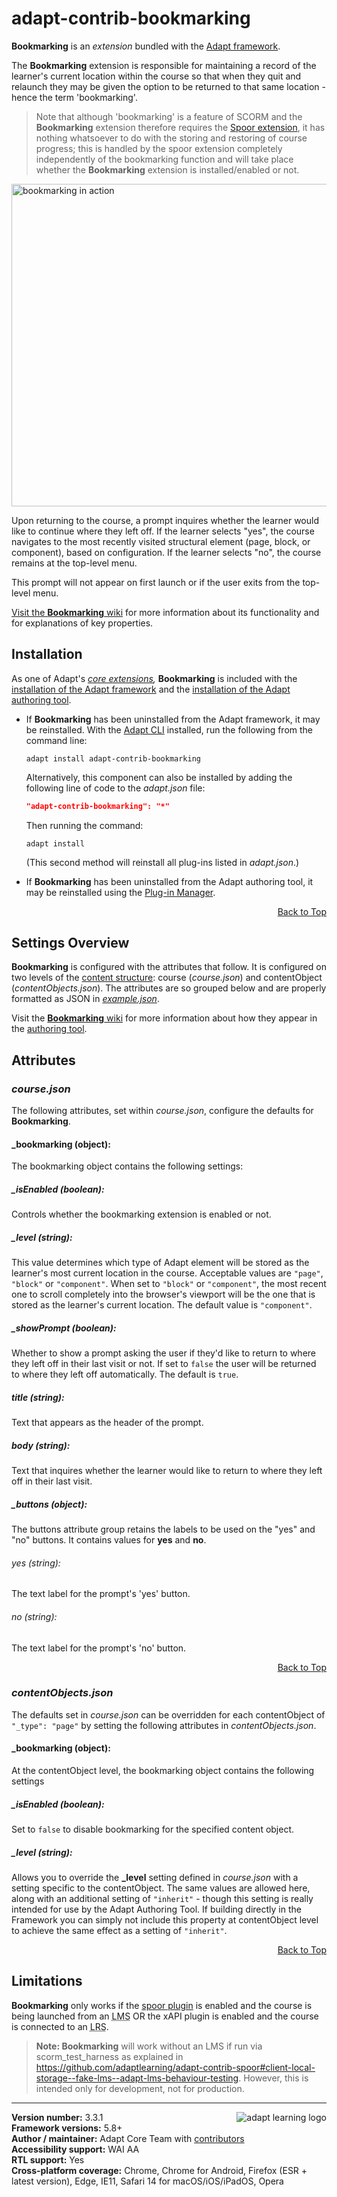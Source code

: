 # adapt-contrib-bookmarking

**Bookmarking** is an *extension* bundled with the [Adapt framework](https://github.com/adaptlearning/adapt_framework). 

The **Bookmarking** extension is responsible for maintaining a record of the learner's current location within the course so that when they quit and relaunch they may be given the option to be returned to that same location - hence the term 'bookmarking'. 

> Note that although 'bookmarking' is a feature of SCORM and the **Bookmarking** extension therefore requires the [Spoor extension](https://github.com/adaptlearning/adapt-contrib-spoor), it has nothing whatsoever to do with the storing and restoring of course progress; this is handled by the spoor extension completely independently of the bookmarking function and will take place whether the **Bookmarking** extension is installed/enabled or not.

<img src="https://github.com/adaptlearning/documentation/blob/master/04_wiki_assets/plug-ins/images/bookmarking.gif" alt="bookmarking in action" width="598" height="516"/>

Upon returning to the course, a prompt inquires whether the learner would like to continue where they left off. If the learner selects "yes", the course navigates to the most recently visited structural element (page, block, or component), based on configuration. If the learner selects "no", the course remains at the top-level menu.

This prompt will not appear on first launch or if the user exits from the top-level menu.

[Visit the **Bookmarking** wiki](https://github.com/adaptlearning/adapt-contrib-bookmarking/wiki) for more information about its functionality and for explanations of key properties. 

## Installation

As one of Adapt's *[core extensions](https://github.com/adaptlearning/adapt_framework/wiki/Core-Plug-ins-in-the-Adapt-Learning-Framework#extensions),* **Bookmarking** is included with the [installation of the Adapt framework](https://github.com/adaptlearning/adapt_framework/wiki/Manual-installation-of-the-Adapt-framework#installation) and the [installation of the Adapt authoring tool](https://github.com/adaptlearning/adapt_authoring/wiki/Installing-Adapt-Origin).

* If **Bookmarking** has been uninstalled from the Adapt framework, it may be reinstalled.
With the [Adapt CLI](https://github.com/adaptlearning/adapt-cli) installed, run the following from the command line:
    ```console
    adapt install adapt-contrib-bookmarking
    ```

    Alternatively, this component can also be installed by adding the following line of code to the *adapt.json* file:
    ```json
    "adapt-contrib-bookmarking": "*"
    ```
    Then running the command:
    ```console
    adapt install
    ```
    (This second method will reinstall all plug-ins listed in *adapt.json*.)

* If **Bookmarking** has been uninstalled from the Adapt authoring tool, it may be reinstalled using the [Plug-in Manager](https://github.com/adaptlearning/adapt_authoring/wiki/Plugin-Manager).  
<div float align=right><a href="#top">Back to Top</a></div>

## Settings Overview

**Bookmarking** is configured with the attributes that follow. It is configured on two levels of the [content structure](https://github.com/adaptlearning/adapt_framework/wiki/Framework-in-five-minutes#content-structure): course (*course.json*) and contentObject (*contentObjects.json*). The attributes are so grouped below and are properly formatted as JSON in [*example.json*](https://github.com/adaptlearning/adapt-contrib-bookmarking/blob/master/example.json).

Visit the [**Bookmarking** wiki](https://github.com/adaptlearning/adapt-contrib-bookmarking/wiki) for more information about how they appear in the [authoring tool](https://github.com/adaptlearning/adapt_authoring/wiki). 

## Attributes

### *course.json*
The following attributes, set within *course.json*, configure the defaults for **Bookmarking**.

#### \_bookmarking (object):
The bookmarking object contains the following settings:

##### \_isEnabled (boolean):
Controls whether the bookmarking extension is enabled or not.

##### \_level (string):
This value determines which type of Adapt element will be stored as the learner's most current location in the course. Acceptable values are `"page"`, `"block"` or `"component"`. When set to `"block"` or `"component"`, the most recent one to scroll completely into the browser's viewport will be the one that is stored as the learner's current location. The default value is `"component"`.

##### \_showPrompt (boolean):
Whether to show a prompt asking the user if they'd like to return to where they left off in their last visit or not. If set to `false` the user will be returned to where they left off automatically. The default is `true`.

##### title (string):
Text that appears as the header of the prompt.

##### body (string):
Text that inquires whether the learner would like to return to where they left off in their last visit.

##### \_buttons (object):
The buttons attribute group retains the labels to be used on the "yes" and "no" buttons. It contains values for **yes** and **no**.

###### yes (string):
The text label for the prompt's 'yes' button.

###### no (string):
The text label for the prompt's 'no' button.

<div float align=right><a href="#top">Back to Top</a></div>

### *contentObjects.json*
The defaults set in *course.json* can be overridden for each contentObject of `"_type": "page"` by setting the following attributes in *contentObjects.json*.

#### \_bookmarking (object):
At the contentObject level, the bookmarking object contains the following settings

##### \_isEnabled (boolean):
Set to `false` to disable bookmarking for the specified content object.

##### _level (string):
Allows you to override the **\_level** setting defined in *course.json* with a setting specific to the contentObject. The same values are allowed here, along with an additional setting of `"inherit"` - though this setting is really intended for use by the Adapt Authoring Tool. If building directly in the Framework you can simply not include this property at contentObject level to achieve the same effect as a setting of `"inherit"`.

<div float align=right><a href="#top">Back to Top</a></div>

## Limitations
**Bookmarking** only works if the [spoor plugin](https://github.com/adaptlearning/adapt-contrib-spoor) is enabled and the course is being launched from an <abbr title="Learning Management System">LMS</abbr> OR the xAPI plugin is enabled and the course is connected to an <abbr title="Learning Record Store">LRS</abbr>.  

>**Note: Bookmarking** will work without an LMS if run via scorm_test_harness as explained in https://github.com/adaptlearning/adapt-contrib-spoor#client-local-storage--fake-lms--adapt-lms-behaviour-testing. However, this is intended only for development, not for production.

----------------------------
**Version number:**  3.3.1   <a href="https://community.adaptlearning.org/" target="_blank"><img src="https://github.com/adaptlearning/documentation/blob/master/04_wiki_assets/plug-ins/images/adapt-logo-mrgn-lft.jpg" alt="adapt learning logo" align="right"></a>  
**Framework versions:**  5.8+  
**Author / maintainer:** Adapt Core Team with [contributors](https://github.com/adaptlearning/adapt-contrib-bookmarking/graphs/contributors)  
**Accessibility support:** WAI AA  
**RTL support:** Yes  
**Cross-platform coverage:** Chrome, Chrome for Android, Firefox (ESR + latest version), Edge, IE11, Safari 14 for macOS/iOS/iPadOS, Opera  
